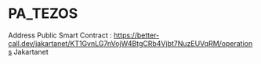 # PA_TEZOS

Address Public Smart Contract : https://better-call.dev/jakartanet/KT1GvnLG7nVojW4BtgCRb4Vjbt7NuzEUVqRM/operations Jakartanet